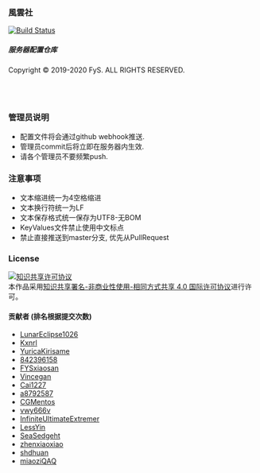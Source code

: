 ### 風雲社
[![Build Status](https://travis-ci.com/fys-csgo/servers-config.svg?branch=master)](https://travis-ci.com/fys-csgo/servers-config)
##### 服务器配置仓库  
Copyright © 2019-2020 FyS. ALL RIGHTS RESERVED.  
<br />
<br />
<br />
  
### 管理员说明
- 配置文件将会通过github webhook推送.
- 管理员commit后将立即在服务器内生效.
- 请各个管理员不要频繁push.
  
  
### 注意事项
- 文本缩进统一为4空格缩进
- 文本换行符统一为LF
- 文本保存格式统一保存为UTF8-无BOM
- KeyValues文件禁止使用中文标点
- 禁止直接推送到master分支, 优先从PullRequest
  

### License
<a rel="license" href="http://creativecommons.org/licenses/by-nc-sa/4.0/"><img alt="知识共享许可协议" style="border-width:0" src="https://i.creativecommons.org/l/by-nc-sa/4.0/88x31.png" /></a><br />本作品采用<a rel="license" href="http://creativecommons.org/licenses/by-nc-sa/4.0/">知识共享署名-非商业性使用-相同方式共享 4.0 国际许可协议</a>进行许可。
  
  
#### 贡献者 (排名根据提交次数)
- [LunarEclipse1026](https://github.com/LunarEclipse1026)
- [Kxnrl](https://github.com/Kxnrl)
- [YuricaKirisame](https://github.com/YuricaKirisame)
- [842396158](https://github.com/842396158)
- [FYSxiaosan](https://github.com/FYSxiaosan)
- [Vincegan](https://github.com/Vincegan)
- [Cai1227](https://github.com/Cai1227)
- [a8792587](https://github.com/a8792587)
- [CGMentos](https://github.com/CGMentos)
- [vwy666v](https://github.com/vwy666v)
- [InfiniteUltimateExtremer](https://github.com/InfiniteUltimateExtremer)
- [LessYin](https://github.com/LessYin)
- [SeaSedgeht](https://github.com/SeaSedgeht)
- [zhenxiaoxiao](https://github.com/zhenxiaoxiao)
- [shdhuan](https://github.com/shdhuan)
- [miaoziQAQ](https://github.com/miaoziQAQ)
  
  